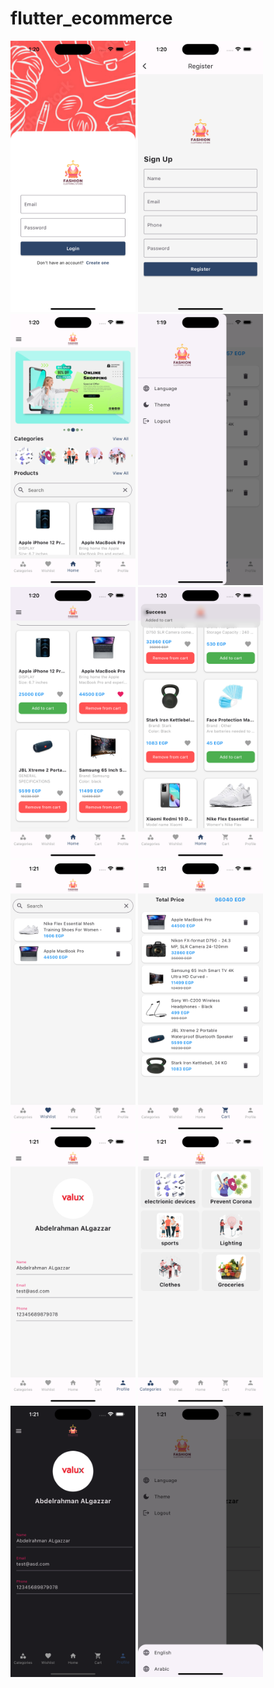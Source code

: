 # flutter_ecommerce

<img src="doc/Simulator Screenshot - 1.png" width ="200" />
<img src="doc/Simulator Screenshot - 2.png" width ="200" />
<img src="doc/Simulator Screenshot - 3.png" width ="200" />
<img src="doc/Simulator Screenshot - 4.png" width ="200" />
<img src="doc/Simulator Screenshot - 5.png" width ="200" />
<img src="doc/Simulator Screenshot - 6.png" width ="200" />
<img src="doc/Simulator Screenshot - 7.png" width ="200" />
<img src="doc/Simulator Screenshot - 8.png" width ="200" />
<img src="doc/Simulator Screenshot - 9.png" width ="200" />
<img src="doc/Simulator Screenshot - 10.png" width ="200" />
<img src="doc/Simulator Screenshot - 11.png" width ="200" />
<img src="doc/Simulator Screenshot - 12.png" width ="200" />
